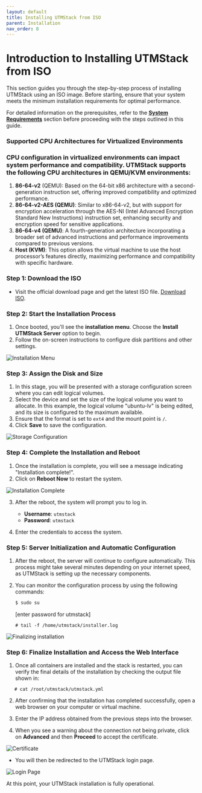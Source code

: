 ```yaml
---
layout: default
title: Installing UTMStack from ISO 
parent: Installation
nav_order: 8
---
```


# Introduction to Installing UTMStack from ISO
This section guides you through the step-by-step process of installing UTMStack using an ISO image. Before starting, ensure that your system meets the minimum installation requirements for optimal performance. 

For detailed information on the prerequisites, refer to the **<a href="./SystemRequirements">System Requirements</a>** section before proceeding with the steps outlined in this guide.

### Supported CPU Architectures for Virtualized Environments

### CPU configuration in virtualized environments can impact system performance and compatibility. UTMStack supports the following CPU architectures in QEMU/KVM environments:

1.	**86-64-v2** (QEMU): Based on the 64-bit x86 architecture with a second-generation instruction set, offering improved compatibility and optimized performance.
2. **86-64-v2-AES (QEMU)**: Similar to x86-64-v2, but with support for encryption acceleration through the AES-NI (Intel Advanced Encryption Standard New Instructions) instruction set, enhancing security and encryption speed for sensitive applications.
3. **86-64-v4 (QEMU)**: A fourth-generation architecture incorporating a broader set of advanced instructions and performance improvements compared to previous versions.
4. **Host (KVM)**: This option allows the virtual machine to use the host processor’s features directly, maximizing performance and compatibility with specific hardware.

### Step 1: Download the ISO
- Visit the official download page and get the latest ISO file. [Download ISO](https://utmstack.com/install/).

### Step 2: Start the Installation Process

1. Once booted, you'll see the **installation menu**. Choose the **Install UTMStack Server** option to begin.
2. Follow the on-screen instructions to configure disk partitions and other settings.

![Installation Menu](../Images/InstallIso/step1.png)

### Step 3: Assign the Disk and Size

1. In this stage, you will be presented with a storage configuration screen where you can edit logical volumes.
2. Select the device and set the size of the logical volume you want to allocate. In this example, the logical volume "ubuntu-lv" is being edited, and its size is configured to the maximum available.
3. Ensure that the format is set to `ext4` and the mount point is `/`.
4. Click **Save** to save the configuration.

![Storage Configuration](../Images/InstallIso/step2.png)

### Step 4: Complete the Installation and Reboot

1. Once the installation is complete, you will see a message indicating "Installation complete!".
2. Click on **Reboot Now** to restart the system.

![Installation Complete](../Images/InstallIso/step3.png)

3. After the reboot, the system will prompt you to log in.
   - **Username**: `utmstack`
   - **Password**: `utmstack`

4. Enter the credentials to access the system.

### Step 5: Server Initialization and Automatic Configuration

1. After the reboot, the server will continue to configure automatically. This process might take several minutes depending on your internet speed, as UTMStack is setting up the necessary components.

2. You can monitor the configuration process by using the following commands:
   ```bash
   $ sudo su
   ```
   [enter password for utmstack]
   ```
   # tail -f /home/utmstack/installer.log
   ```
![Finalizing installation](../Images/InstallIso/step5.png)

### Step 6: Finalize Installation and Access the Web Interface

1. Once all containers are installed and the stack is restarted, you can verify the final details of the installation by checking the output file shown in: 

```
   # cat /root/utmstack/utmstack.yml
```

2. After confirming that the installation has completed successfully, open a web browser on your computer or virtual machine.

3. Enter the IP address obtained from the previous steps into the browser. 

4. When you see a warning about the connection not being private, click on **Advanced** and then **Proceed** to accept the certificate.

![Certificate](../Images/InstallIso/step8.png)

- You will then be redirected to the UTMStack login page.

![Login Page](../Images/InstallIso/step10.png)

At this point, your UTMStack installation is fully operational.
